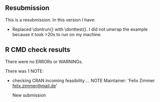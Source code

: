 ## Resubmission
This is a resubmission. In this version I have:

* Replaced \dontrun{} with \donttest{}. I did not unwrap the example because it took >20s to run on my machine.


## R CMD check results
There were no ERRORs or WARNINGs. 

There was 1 NOTE:

* checking CRAN incoming feasibility ... NOTE
  Maintainer: 'Felix Zimmer <felix.zimmer@mail.de>'

  New submission
